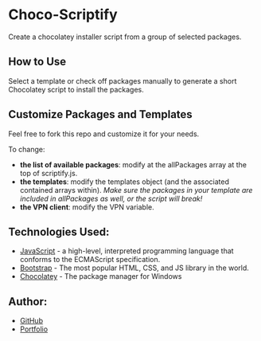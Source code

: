 # Choco-Scriptify

Create a chocolatey installer script from a group of selected packages.

## How to Use

Select a template or check off packages manually to generate a short Chocolatey script to install the packages.

## Customize Packages and Templates

Feel free to fork this repo and customize it for your needs.

To change:

- **the list of available packages**: modify at the allPackages array at the top of scriptify.js.
- **the templates**: modify the templates object (and the associated contained arrays within). _Make sure the packages in your template are included in allPackages as well, or the script will break!_
- **the VPN client**: modify the VPN variable.

## Technologies Used: 

- [JavaScript](https://developer.mozilla.org/en-US/docs/Web/JavaScript) - a high-level, interpreted programming language that conforms to the ECMAScript specification.
- [Bootstrap](https://getbootstrap.com) - The most popular HTML, CSS, and JS library in the world.
- [Chocolatey](https://chocolatey.org) - The package manager for Windows

## Author:

- [GitHub](https://github.com/gotylergo)
- [Portfolio](https://dev.tylerjustyn.com)